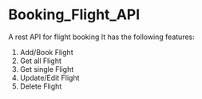 # Booking_Flight_API
A rest API for flight booking
It has the following features:
1. Add/Book Flight
2. Get all Flight
3. Get single Flight
4. Update/Edit Flight
5. Delete Flight
